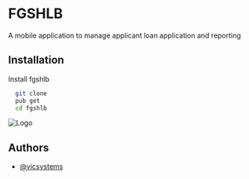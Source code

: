 
# FGSHLB

A mobile application to manage applicant loan application and reporting


## Installation 

Install fgshlb

```bash 
  git clone 
  pub get
  cd fgshlb

```
    
![Logo](https://fgshlb.gov.ng/wp-content/uploads/2020/11/fgshlb.jpeg)

    
## Authors

- [@vicsystems](https://www.github.com/vicsystems55)

  